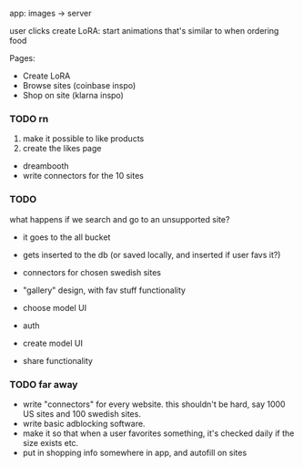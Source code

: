 app: images -> server

user clicks create LoRA: start animations that's similar to when ordering food

Pages:

- Create LoRA
- Browse sites (coinbase inspo)
- Shop on site (klarna inspo)

### TODO rn

1. make it possible to like products
2. create the likes page

- dreambooth
- write connectors for the 10 sites

### TODO

what happens if we search and go to an unsupported site?

- it goes to the all bucket
- gets inserted to the db (or saved locally, and inserted if user favs it?)

- connectors for chosen swedish sites
- "gallery" design, with fav stuff functionality
- choose model UI
- auth
- create model UI
- share functionality

### TODO far away

- write "connectors" for every website. this shouldn't be hard, say 1000 US sites and 100 swedish sites.
- write basic adblocking software.
- make it so that when a user favorites something, it's checked daily if the size exists etc.
- put in shopping info somewhere in app, and autofill on sites
